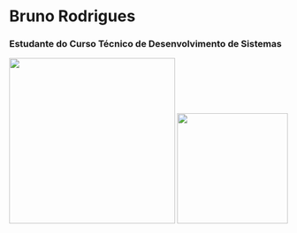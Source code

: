 

# Bruno Rodrigues

### Estudante do Curso Técnico de Desenvolvimento de Sistemas


   <img height="300px" src="https://cdn.jsdelivr.net/gh/devicons/devicon@latest/icons/bower/bower-original.svg" />  
          

      
   <img  height="200px" src="https://static.wikia.nocookie.net/angrybirds/images/3/31/Red.png/revision/latest/scale-to-width/360?cb=20241017062330" />   


   

